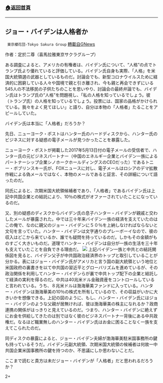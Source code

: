 ###  [:house:返回首頁](https://github.com/ourhimalayas/txt)
---

## ジョー・バイデンは人格者か
` 東京櫻花団-Tokyo Sakura Group` [轉載自GNews](https://gnews.org/zh-hans/450807/)

作者：定於二尊（喜馬拉雅東京サクラグループ）

ある調査によると、アメリカの有権者は、バイデン氏について、“人格”の点でトランプ氏より優れていると評価している。バイデン氏自身も実際、「人格」を米国大統領選の武器としているものだ。討論会でも、新型コロナウイルスために経済的に困窮している人々や国境で親と引き離され、今も親と再会できずにいる545人の不法移民の子供たちのことを思いやり、討論会の最終弁論でも、バイデン氏はトランプ氏の“人格”を問題視し、「私の人格を知っているでしょう。彼（トランプ氏）の人格を知っているでしょう。投票には、国家の品格がかけられている。我々をよく見てほしい」と語り、自分は本物の「人格者」たることをアピールしていた。

バイデン氏は本当に「人格者」だろうか？

先日、ニューヨーク・ポストはハンター氏のハードディスクから、ハンター氏のビジネスに対する疑惑の電子メールが見つかったことを暴露した。

ニューヨーク・ポストが掲載した2017年5月13日付の電子メールの受信者で、ハンター氏の元ビジネスパートナー（中国のエネルギー企業とバイデン一族によるパートナーシップ企業シノホークホールディングスのCEOだった）であるトニー・ボブリンスキー氏が、FOXニュースに対し、電子メールはロシアのデマ拡散作戦による偽メールではなく、本物のメールであると証言、その詳細について語ったのだ。

同氏によると、次期米国大統領候補者であり、「人格者」であるバイデン氏は上記中共国企業との結託により、10％の株式がオファーされていたことになっているのだ。

又、別の疑惑のディスクからバイデン氏の息子ハンター・バイデンが親戚と交わしたメールが暴露された。中では三十年来バイデン一族の経済を支えていたのはこの俺で、なのに親父のジョー・バイデンに５０％を上納しなければならないと文句を言っていた。ハンター・バイデンは文字通りのプレーボーイなので、彼の収入はどこから来ているか、誰でも疑問を持っているのだ。しかもその金額がものすごく大きいものだ。道理でハンター・バイデンは自分が一族の生活を三十年も支えていたことを自負できる理由だ。
![]()![](https://gnews-media-offload.s3.amazonaws.com/wp-content/uploads/2020/10/25000514/1025%E5%86%99%E7%9C%9F%E2%91%A0.jpg)
上記バイデン一族と中共との結託関係図を見ると、バイデン父子が中共国政治経済界のトップと取引していることが分かる。表にはジョー・バイデン氏がアメリカと言う国の副大統領という地位と米国政府の裏書きを以て中共国の習近平とグローバリズムを進めているが、その政治関係を利用してハンター・バイデンらが裏で中共トップ配下の企業と結託して経済の実利を得るのだ。中共は40兆米ドル金融資産をコントロールしていると言われている。うち、８兆米ドルは渤海華美ファンドに入っている。ハンター・バイデンは渤海華美の10％の株式を所有しているので、その収益がいかに大きいかを想像できる。上記の図のように、もし、ハンター・バイデン氏にはジョー・バイデンのような父親が居無ければ、彼は渤海華美の株主になれるか？政商連携の関係がはっきりと見えているのだ。つまり、ハンター・バイデンに絶えずにお金を供給してきたのは別ではなく彼のビジネスパートナー背後にある中共政権だ。なるほど職業無しのハンター・バイデン氏はお金に困ることなく一族を支えてこられたのだ。

同ディスクの暴露によると、ジョー・バイデン夫婦が渤海華美駐米国事務所の鍵も持っているそうだ。バイデン元副大統領、次期米国大統領の候補者は何故一中共国企業米国事務所の鍵を持つのか、不思議にしか思わないことだ。

ここまで読むと貴方は未だジョー・バイデンが「人格者」だと思われるだろうか？

2+

